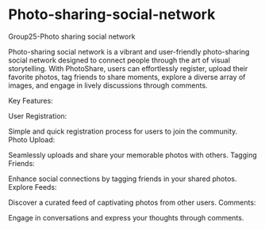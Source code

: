 # Photo-sharing-social-network
Group25-Photo sharing social network


Photo-sharing social network is a vibrant and user-friendly photo-sharing social network designed to connect people through the art of visual storytelling. With PhotoShare, users can effortlessly register, upload their favorite photos, tag friends to share moments, explore a diverse array of images, and engage in lively discussions through comments.

Key Features:

User Registration:

Simple and quick registration process for users to join the community.
Photo Upload:

Seamlessly uploads and share your memorable photos with others.
Tagging Friends:

Enhance social connections by tagging friends in your shared photos.
Explore Feeds:

Discover a curated feed of captivating photos from other users.
Comments:

Engage in conversations and express your thoughts through comments.

